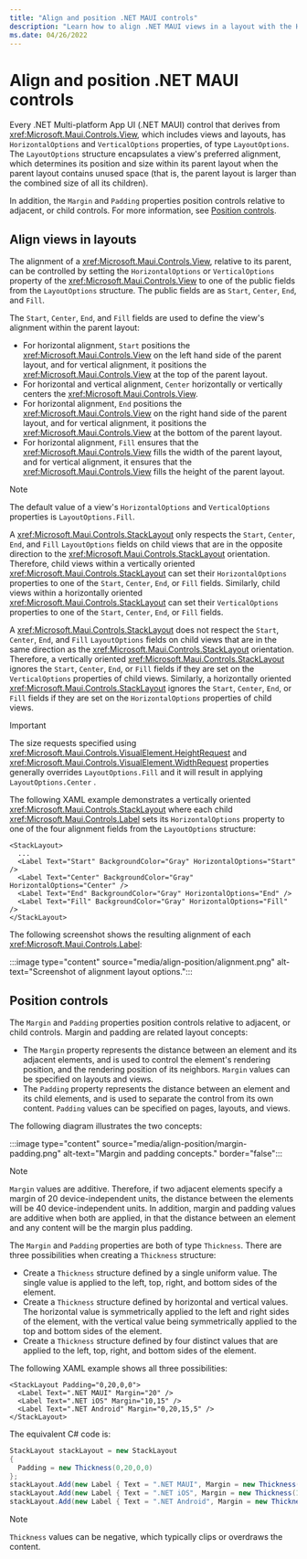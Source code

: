 ```yaml
---
title: "Align and position .NET MAUI controls"
description: "Learn how to align .NET MAUI views in a layout with the HorizontalOptions and VerticalOptions properties, and how to position controls with the Margin and Padding properties."
ms.date: 04/26/2022
---
```


# Align and position .NET MAUI controls

Every .NET Multi-platform App UI (.NET MAUI) control that derives from <xref:Microsoft.Maui.Controls.View>, which includes views and layouts, has `HorizontalOptions` and `VerticalOptions` properties, of type `LayoutOptions`. The `LayoutOptions` structure encapsulates a view's preferred alignment, which determines its position and size within its parent layout when the parent layout contains unused space (that is, the parent layout is larger than the combined size of all its children).

In addition, the `Margin` and `Padding` properties position controls relative to adjacent, or child controls. For more information, see [Position controls](#position-controls).

## Align views in layouts

The alignment of a <xref:Microsoft.Maui.Controls.View>, relative to its parent, can be controlled by setting the `HorizontalOptions` or `VerticalOptions` property of the <xref:Microsoft.Maui.Controls.View> to one of the public fields from the `LayoutOptions` structure. The public fields are as `Start`, `Center`, `End`, and `Fill`.

The `Start`, `Center`, `End`, and `Fill` fields are used to define the view's alignment within the parent layout:

- For horizontal alignment, `Start` positions the <xref:Microsoft.Maui.Controls.View> on the left hand side of the parent layout, and for vertical alignment, it positions the <xref:Microsoft.Maui.Controls.View> at the top of the parent layout.
- For horizontal and vertical alignment, `Center` horizontally or vertically centers the <xref:Microsoft.Maui.Controls.View>.
- For horizontal alignment, `End` positions the <xref:Microsoft.Maui.Controls.View> on the right hand side of the parent layout, and for vertical alignment, it positions the <xref:Microsoft.Maui.Controls.View> at the bottom of the parent layout.
- For horizontal alignment, `Fill` ensures that the <xref:Microsoft.Maui.Controls.View> fills the width of the parent layout, and for vertical alignment, it ensures that the <xref:Microsoft.Maui.Controls.View> fills the height of the parent layout.

> [!NOTE]
> The default value of a view's `HorizontalOptions` and `VerticalOptions` properties is `LayoutOptions.Fill`.

A <xref:Microsoft.Maui.Controls.StackLayout> only respects the `Start`, `Center`, `End`, and `Fill` `LayoutOptions` fields on child views that are in the opposite direction to the <xref:Microsoft.Maui.Controls.StackLayout> orientation. Therefore, child views within a vertically oriented <xref:Microsoft.Maui.Controls.StackLayout> can set their `HorizontalOptions` properties to one of the `Start`, `Center`, `End`, or `Fill` fields. Similarly, child views within a horizontally oriented <xref:Microsoft.Maui.Controls.StackLayout> can set their `VerticalOptions` properties to one of the `Start`, `Center`, `End`, or `Fill` fields.

A <xref:Microsoft.Maui.Controls.StackLayout> does not respect the `Start`, `Center`, `End`, and `Fill` `LayoutOptions` fields on child views that are in the same direction as the <xref:Microsoft.Maui.Controls.StackLayout> orientation. Therefore, a vertically oriented <xref:Microsoft.Maui.Controls.StackLayout> ignores the `Start`, `Center`, `End`, or `Fill` fields if they are set on the `VerticalOptions` properties of child views. Similarly, a horizontally oriented <xref:Microsoft.Maui.Controls.StackLayout> ignores the `Start`, `Center`, `End`, or `Fill` fields if they are set on the `HorizontalOptions` properties of child views.

> [!IMPORTANT]
> The size requests specified using <xref:Microsoft.Maui.Controls.VisualElement.HeightRequest> and <xref:Microsoft.Maui.Controls.VisualElement.WidthRequest> properties generally overrides `LayoutOptions.Fill` and it will result in applying `LayoutOptions.Center`  .

The following XAML example demonstrates a vertically oriented <xref:Microsoft.Maui.Controls.StackLayout> where each child <xref:Microsoft.Maui.Controls.Label> sets its `HorizontalOptions` property to one of the four alignment fields from the `LayoutOptions` structure:

```xaml
<StackLayout>
  ...
  <Label Text="Start" BackgroundColor="Gray" HorizontalOptions="Start" />
  <Label Text="Center" BackgroundColor="Gray" HorizontalOptions="Center" />
  <Label Text="End" BackgroundColor="Gray" HorizontalOptions="End" />
  <Label Text="Fill" BackgroundColor="Gray" HorizontalOptions="Fill" />
</StackLayout>
```

The following screenshot shows the resulting alignment of each <xref:Microsoft.Maui.Controls.Label>:

:::image type="content" source="media/align-position/alignment.png" alt-text="Screenshot of alignment layout options.":::

## Position controls

The `Margin` and `Padding` properties position controls relative to adjacent, or child controls. Margin and padding are related layout concepts:

- The `Margin` property represents the distance between an element and its adjacent elements, and is used to control the element's rendering position, and the rendering position of its neighbors. `Margin` values can be specified on layouts and views.
- The `Padding` property represents the distance between an element and its child elements, and is used to separate the control from its own content. `Padding` values can be specified on pages, layouts, and views.

The following diagram illustrates the two concepts:

:::image type="content" source="media/align-position/margin-padding.png" alt-text="Margin and padding concepts." border="false":::

> [!NOTE]
> `Margin` values are additive. Therefore, if two adjacent elements specify a margin of 20 device-independent units, the distance between the elements will be 40 device-independent units. In addition, margin and padding values are additive when both are applied, in that the distance between an element and any content will be the margin plus padding.

The `Margin` and `Padding` properties are both of type `Thickness`. There are three possibilities when creating a `Thickness` structure:

- Create a `Thickness` structure defined by a single uniform value. The single value is applied to the left, top, right, and bottom sides of the element.
- Create a `Thickness` structure defined by horizontal and vertical values. The horizontal value is symmetrically applied to the left and right sides of the element, with the vertical value being symmetrically applied to the top and bottom sides of the element.
- Create a `Thickness` structure defined by four distinct values that are applied to the left, top, right, and bottom sides of the element.

The following XAML example shows all three possibilities:

```xaml
<StackLayout Padding="0,20,0,0">
  <Label Text=".NET MAUI" Margin="20" />
  <Label Text=".NET iOS" Margin="10,15" />
  <Label Text=".NET Android" Margin="0,20,15,5" />
</StackLayout>
```

The equivalent C# code is:

```csharp
StackLayout stackLayout = new StackLayout
{
  Padding = new Thickness(0,20,0,0)
};
stackLayout.Add(new Label { Text = ".NET MAUI", Margin = new Thickness(20) });
stackLayout.Add(new Label { Text = ".NET iOS", Margin = new Thickness(10,25) });
stackLayout.Add(new Label { Text = ".NET Android", Margin = new Thickness(0,20,15,5) });  
```

> [!NOTE]
> `Thickness` values can be negative, which typically clips or overdraws the content.
